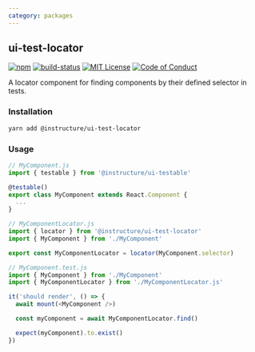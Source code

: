 ```yaml
---
category: packages
---
```


## ui-test-locator

[![npm][npm]][npm-url]
[![build-status][build-status]][build-status-url]
[![MIT License][license-badge]][LICENSE]
[![Code of Conduct][coc-badge]][coc]

A locator component for finding components by their defined selector in tests.

### Installation

```sh
yarn add @instructure/ui-test-locator
```

### Usage

```javascript
// MyComponent.js
import { testable } from '@instructure/ui-testable'

@testable()
export class MyComponent extends React.Component {
  ...
}

// MyComponentLocator.js
import { locator } from '@instructure/ui-test-locator'
import { MyComponent } from './MyComponent'

export const MyComponentLocator = locator(MyComponent.selector)

// MyComponent.test.js
import { MyComponent } from './MyComponent'
import { MyComponentLocator } from './MyComponentLocator.js'

it('should render', () => {
  await mount(<MyComponent />)

  const myComponent = await MyComponentLocator.find()

  expect(myComponent).to.exist()
})
```

[npm]: https://img.shields.io/npm/v/@instructure/ui-test-locator.svg
[npm-url]: https://npmjs.com/package/@instructure/ui-test-locator

[build-status]: https://travis-ci.org/instructure/instructure-ui.svg?branch=master
[build-status-url]: https://travis-ci.org/instructure/instructure-ui "Travis CI"

[license-badge]: https://img.shields.io/npm/l/instructure-ui.svg?style=flat-square
[license]: https://github.com/instructure/instructure-ui/blob/master/LICENSE

[coc-badge]: https://img.shields.io/badge/code%20of-conduct-ff69b4.svg?style=flat-square
[coc]: https://github.com/instructure/instructure-ui/blob/master/CODE_OF_CONDUCT.md
